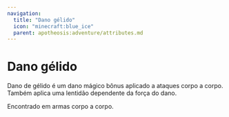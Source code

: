 ```yaml
---
navigation:
  title: "Dano gélido"
  icon: "minecraft:blue_ice"
  parent: apotheosis:adventure/attributes.md
---
```


# Dano gélido

<Color id="blue">Dano de gélido</Color> é um dano mágico bônus aplicado a ataques corpo a corpo. Também aplica uma lentidão dependente da força do dano.

Encontrado em armas corpo a corpo.

